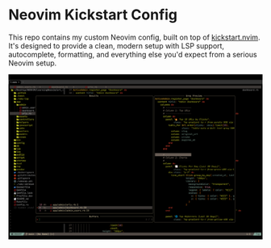 # Neovim Kickstart Config

This repo contains my custom Neovim config, built on top of [kickstart.nvim](https://github.com/nvim-lua/kickstart.nvim). It's designed to provide a clean, modern setup with LSP support, autocomplete, formatting, and everything else you'd expect from a serious Neovim setup.

![my newovim ui](NeoVim.png)